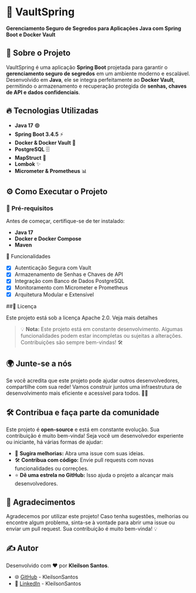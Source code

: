 # 🚀 VaultSpring 

**Gerenciamento Seguro de Segredos para Aplicações Java com Spring Boot e Docker Vault**

## 📌 Sobre o Projeto
VaultSpring é uma aplicação **Spring Boot** projetada para garantir o **gerenciamento seguro de segredos** em um ambiente moderno e escalável. Desenvolvido em **Java**, ele se integra perfeitamente ao **Docker Vault**, permitindo o armazenamento e recuperação protegida de **senhas, chaves de API e dados confidenciais**.

## 🔥 Tecnologias Utilizadas
- **Java 17** 🟢
- **Spring Boot 3.4.5** ⚡
- **Docker & Docker Vault** 🐳
- **PostgreSQL** 🗄️
- **MapStruct** 🔄
- **Lombok** ✨
- **Micrometer & Prometheus** 📊

## ⚙️ Como Executar o Projeto

### 🔹 **Pré-requisitos**
Antes de começar, certifique-se de ter instalado:
- **Java 17**
- **Docker e Docker Compose**
- **Maven**

🚀 Funcionalidades

- [x] Autenticação Segura com Vault
- [x] Armazenamento de Senhas e Chaves de API
- [x] Integração com Banco de Dados PostgreSQL
- [x] Monitoramento com Micrometer e Prometheus
- [x] Arquitetura Modular e Extensível

##📄 Licença

Este projeto está sob a licença Apache 2.0. Veja mais detalhes

> 💡 **Nota:** Este projeto está em constante desenvolvimento. Algumas funcionalidades podem estar incompletas ou sujeitas a alterações. Contribuições são sempre bem-vindas! 🛠️

## 🌍 **Junte-se a nós**

Se você acredita que este projeto pode ajudar outros desenvolvedores, compartilhe com sua rede! Vamos construir juntos uma infraestrutura de desenvolvimento mais eficiente e acessível para todos. 🚀✨

## 🛠️ **Contribua e faça parte da comunidade**

Este projeto é **open-source** e está em constante evolução. Sua contribuição é muito bem-vinda! Seja você um desenvolvedor experiente ou iniciante, há várias formas de ajudar:

- 💬 **Sugira melhorias:** Abra uma issue com suas ideias.
- 🛠️ **Contribua com código:** Envie pull requests com novas funcionalidades ou correções.
- ⭐ **Dê uma estrela no GitHub:** Isso ajuda o projeto a alcançar mais desenvolvedores.

## 🙏 **Agradecimentos**

Agradecemos por utilizar este projeto! Caso tenha sugestões, melhorias ou encontre algum problema, sinta-se à vontade para abrir uma issue ou enviar um pull request. Sua contribuição é muito bem-vinda! 💡

## ✍️ **Autor**

Desenvolvido com ❤️ por **Kleilson Santos**.

- 🌐 [GitHub](https://github.com/KleilsonSantos) - KleilsonSantos
- 💼 [LinkedIn](https://www.linkedin.com/in/kleilson-dev-full-stack) - KleilsonSantos


